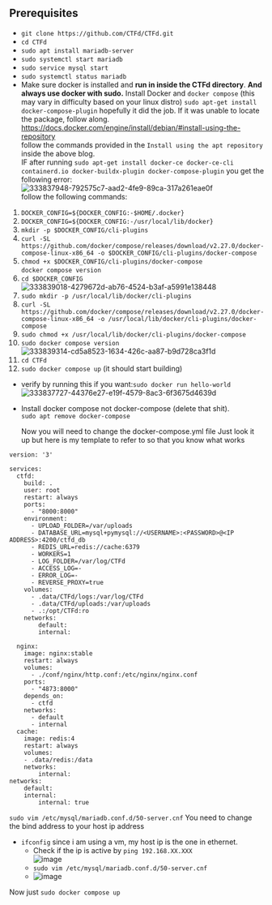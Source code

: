 ## Prerequisites
- `git clone https://github.com/CTFd/CTFd.git`  
- `cd CTFd`  
- `sudo apt install mariadb-server`
- `sudo systemctl start mariadb`
- `sudo service mysql start`
- `sudo systemctl status mariadb`
- Make sure docker is installed and **run in inside the CTFd directory**. **And always use docker with sudo.**
Install Docker and `docker compose` (this may vary in difficulty based on your linux distro)
`sudo apt-get install docker-compose-plugin` hopefully it did the job. If it was unable to locate the package, follow along.    
https://docs.docker.com/engine/install/debian/#install-using-the-repository  
follow the commands provided in the `Install using the apt repository` inside the above blog.  
IF after running `sudo apt-get install docker-ce docker-ce-cli containerd.io docker-buildx-plugin docker-compose-plugin` you get the following error:  
![333837948-792575c7-aad2-4fe9-89ca-317a261eae0f](https://github.com/user-attachments/assets/222f16ad-f662-4c96-b7bd-f14472df4b51)   
follow the following commands:  
1. `DOCKER_CONFIG=${DOCKER_CONFIG:-$HOME/.docker}`
2. `DOCKER_CONFIG=${DOCKER_CONFIG:-/usr/local/lib/docker}`
3. `mkdir -p $DOCKER_CONFIG/cli-plugins`
4. `curl -SL https://github.com/docker/compose/releases/download/v2.27.0/docker-compose-linux-x86_64 -o $DOCKER_CONFIG/cli-plugins/docker-compose`
5. `chmod +x $DOCKER_CONFIG/cli-plugins/docker-compose`  
`docker compose version`
6. `cd $DOCKER_CONFIG`  
![333839018-4279672d-ab76-4524-b3af-a5991e138448](https://github.com/user-attachments/assets/3a41396d-bfbe-471e-9d6c-0f334cd4c509)  
7. `sudo mkdir -p /usr/local/lib/docker/cli-plugins`
8. `curl -SL https://github.com/docker/compose/releases/download/v2.27.0/docker-compose-linux-x86_64 -o /usr/local/lib/docker/cli-plugins/docker-compose`
9. `sudo chmod +x /usr/local/lib/docker/cli-plugins/docker-compose`
10. `sudo docker compose version`  
![333839314-cd5a8523-1634-426c-aa87-b9d728ca3f1d](https://github.com/user-attachments/assets/9112c3f2-8bc8-4fb8-ace1-cf14b30d6130)  
11. `cd CTFd`
12. `sudo docker compose up` (it should start building)
- verify by running this if you want:`sudo docker run hello-world`  
![333837727-44376e27-e19f-4579-8ac3-6f3675d4639d](https://github.com/user-attachments/assets/b168cad0-8d17-461f-b542-d922fd7a0975)  
- Install docker compose not docker-compose (delete that shit).  
  `sudo apt remove docker-compose`



    Now you will need to change the docker-compose.yml file
Just look it up but here is my template to refer to so that you know what works
```
version: '3'

services:
  ctfd:
    build: .
    user: root
    restart: always
    ports:
      - "8000:8000"
    environment:
      - UPLOAD_FOLDER=/var/uploads
      - DATABASE_URL=mysql+pymysql://<USERNAME>:<PASSWORD>@<IP ADDRESS>:4200/ctfd_db
      - REDIS_URL=redis://cache:6379
      - WORKERS=1
      - LOG_FOLDER=/var/log/CTFd
      - ACCESS_LOG=-
      - ERROR_LOG=-
      - REVERSE_PROXY=true
    volumes:
      - .data/CTFd/logs:/var/log/CTFd
      - .data/CTFd/uploads:/var/uploads
      - .:/opt/CTFd:ro
    networks:
        default:
        internal:

  nginx:
    image: nginx:stable
    restart: always
    volumes:
      - ./conf/nginx/http.conf:/etc/nginx/nginx.conf
    ports:
      - "4873:8000"
    depends_on:
      - ctfd
    networks:
      - default
      - internal
  cache:
    image: redis:4
    restart: always
    volumes:
    - .data/redis:/data
    networks:
        internal:
networks:
    default:
    internal:
        internal: true
```
`sudo vim /etc/mysql/mariadb.conf.d/50-server.cnf`
You need to change the bind address to your host ip address
- ``ifconfig`` since i am using a vm, my host ip is the one in ethernet.
  - Check if the ip is active by ``ping 192.168.XX.XXX``  
    ![image](https://github.com/Azure9733/nitectf_infra_training_2024/assets/143328010/993fea0d-4b8a-4004-b72b-21e7e82ca5f7)  
  - ``sudo vim /etc/mysql/mariadb.conf.d/50-server.cnf``
  - ![image](https://github.com/Azure9733/nitectf_infra_training_2024/assets/143328010/bced78e5-8ef0-464b-9c32-0f876bd59a16)
 
Now just `sudo docker compose up`
